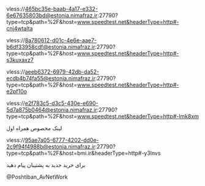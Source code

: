 vless://465bc35e-baab-4a17-e332-6e67635803bd@estonia.nimafraz.ir:27790?type=tcp&path=%2F&host=www.speedtest.net&headerType=http#-cnj4wtalta

vless://8a780612-d01c-4e6e-aae7-b6df33958cdf@estonia.nimafraz.ir:27790?type=tcp&path=%2F&host=www.speedtest.net&headerType=http#-s3kuxaxz7

vless://aeeb6372-6979-42db-da52-ecdb4b74fa55@estonia.nimafraz.ir:27790?type=tcp&path=%2F&host=www.speedtest.net&headerType=http#-e2pf10o

vless://e2f783c5-d3c5-430e-e690-5d7a875b0464@estonia.nimafraz.ir:27790?type=tcp&path=%2F&host=www.speedtest.net&headerType=http#-lmk8xm


لینک مخصوص همراه اول

vless://95ae7a05-6777-4202-dd0e-2c9f94f4988b@estonia.nimafraz.ir:27790?type=tcp&path=%2F&host=bmi.ir&headerType=http#-y3lnvs

برای خرید جدید به پشتیبان پیام دهید

@Poshtiban_AvNetWork
